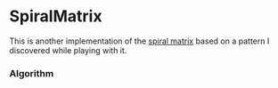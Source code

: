 # SpiralMatrix

This is another implementation of the [spiral matrix](http://rosettacode.org/wiki/Spiral_matrix) based on a pattern I discovered while playing with it.

### Algorithm

